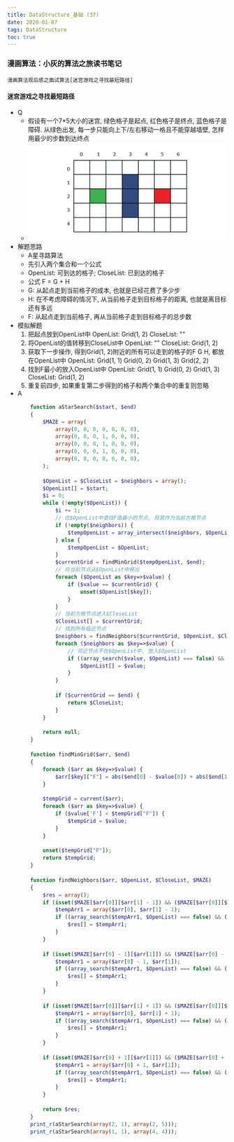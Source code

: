 ```yaml
---
title: DataStructure_基础 (37)
date: 2020-01-07
tags: DataStructure
toc: true
---
```


### 漫画算法：小灰的算法之旅读书笔记
    漫画算法观后感之面试算法[迷宫游戏之寻找最短路径]

<!-- more -->

#### 迷宫游戏之寻找最短路径
- Q
    * 假设有一个7*5大小的迷宫, 绿色格子是起点, 红色格子是终点, 蓝色格子是障碍. 从绿色出发, 每一步只能向上下/左右移动一格且不能穿越墙壁, 怎样用最少的步数到达终点
    * ![迷宫游戏之寻找最短路径](/img/20200107_1.png)
- 解题思路
    * A星寻路算法
    * 先引入两个集合和一个公式
    * OpenList: 可到达的格子; CloseList: 已到达的格子
    * 公式 F = G + H
    * G: 从起点走到当前格子的成本, 也就是已经花费了多少步
    * H: 在不考虑障碍的情况下, 从当前格子走到目标格子的距离, 也就是离目标还有多远
    * F: 从起点走到当前格子, 再从当前格子走到目标格子的总步数
- 模拟解题
    1. 把起点放到OpenList中 OpenList: Grid(1, 2) CloseList: ""
    2. 将OpenList的值转移到CloseList中 OpenList: "" CloseList: Grid(1, 2)
    3. 获取下一步操作, 得到Grid(1, 2)附近的所有可以走到的格子的F G H, 都放在OpenList中 OpenList: Grid(1, 1) Grid(0, 2) Grid(1, 3) Grid(2, 2)
    4. 找到F最小的放入OpenList中 OpenList: Grid(1, 1) Grid(0, 2) Grid(1, 3) CloseList: Grid(1, 2)
    5. 重复前四步, 如果重复第二步得到的格子和两个集合中的重复则忽略
- A
    ```php
        function aStarSearch($start, $end)
        {
            $MAZE = array(
                array(0, 0, 0, 0, 0, 0, 0),
                array(0, 0, 0, 1, 0, 0, 0),
                array(0, 0, 0, 1, 0, 0, 0),
                array(0, 0, 0, 1, 0, 0, 0),
                array(0, 0, 0, 0, 0, 0, 0),
            );

            $OpenList = $CloseList = $neighbors = array();
            $OpenList[] = $start;
            $i = 0;
            while (!empty($OpenList)) {
                $i += 1;
                // 在$OpenList中查找F值最小的节点, 将其作为当前方格节点
                if (!empty($neighbors)) {
                    $tempOpenList = array_intersect($neighbors, $OpenList);
                } else {
                    $tempOpenList = $OpenList;
                }
                $currentGrid = findMinGrid($tempOpenList, $end);
                // 将当前节点从$OpenList中移出
                foreach ($OpenList as $key=>$value) {
                    if ($value == $currentGrid) {
                        unset($OpenList[$key]);
                    }
                }
                // 当前方格节点进入$CloseList
                $CloseList[] = $currentGrid;
                // 找到所有临近节点
                $neighbors = findNeighbors($currentGrid, $OpenList, $CloseList, $MAZE);
                foreach ($neighbors as $key=>$value) {
                    // 邻近节点不在$OpenList中, 放入$OpenList
                    if ((array_search($value, $OpenList) === false) && (array_search($value, $CloseList) === false)) {
                        $OpenList[] = $value;
                    }
                }
                
                if ($currentGrid == $end) {
                    return $CloseList;
                }
            }

            return null;
        }

        function findMinGrid($arr, $end)
        {
            foreach ($arr as $key=>$value) {
                $arr[$key]["F"] = abs($end[0] - $value[0]) + abs($end[1] - $value[1]) + 1;
            }

            $tempGrid = current($arr);
            foreach ($arr as $key=>$value) {
                if ($value['F'] < $tempGrid["F"]) {
                    $tempGrid = $value;
                }
            }

            unset($tempGrid["F"]);
            return $tempGrid;
        }

        function findNeighbors($arr, $OpenList, $CloseList, $MAZE)
        {
            $res = array();
            if (isset($MAZE[$arr[0]][$arr[1] - 1]) && ($MAZE[$arr[0]][$arr[1] - 1] == 0)) {
                $tempArr1 = array($arr[0], $arr[1] - 1);
                if ((array_search($tempArr1, $OpenList) === false) && (array_search($tempArr1, $CloseList) === false)) {
                    $res[] = $tempArr1;
                }
            }

            if (isset($MAZE[$arr[0] - 1][$arr[1]]) && ($MAZE[$arr[0] - 1][$arr[1]] == 0)) {
                $tempArr1 = array($arr[0] - 1, $arr[1]);
                if ((array_search($tempArr1, $OpenList) === false) && (array_search($tempArr1, $CloseList) === false)) {
                    $res[] = $tempArr1;
                }
            }

            if (isset($MAZE[$arr[0]][$arr[1] + 1]) && ($MAZE[$arr[0]][$arr[1] + 1] == 0)) {
                $tempArr1 = array($arr[0], $arr[1] + 1);
                if ((array_search($tempArr1, $OpenList) === false) && (array_search($tempArr1, $CloseList) === false)) {
                    $res[] = $tempArr1;
                }
            }

            if (isset($MAZE[$arr[0] + 1][$arr[1]]) && ($MAZE[$arr[0] + 1][$arr[1]] == 0)) {
                $tempArr1 = array($arr[0] + 1, $arr[1]);
                if ((array_search($tempArr1, $OpenList) === false) && (array_search($tempArr1, $CloseList) === false)) {
                    $res[] = $tempArr1;
                }
            }

            return $res;
        }
        print_r(aStarSearch(array(2, 1), array(2, 5)));
        print_r(aStarSearch(array(1, 1), array(4, 4)));
    ```



